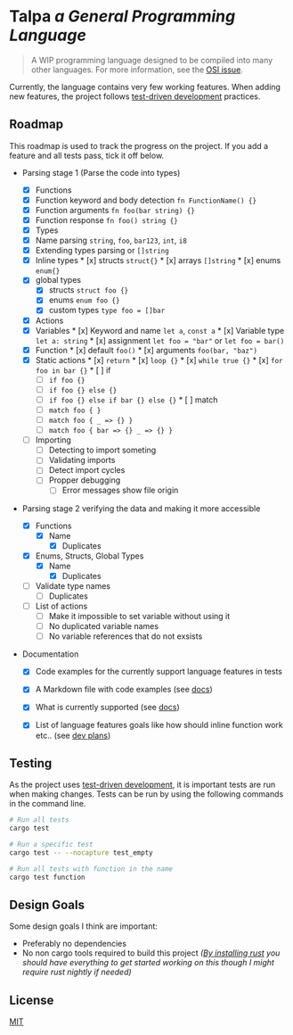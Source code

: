 # Talpa *a General Programming Language*

> A WIP programming language designed to be compiled into many other languages.
> For more information, see the [OSI issue](https://github.com/open-source-ideas/open-source-ideas/issues/235).

Currently, the language contains very few working features. When adding new features, the project follows [test-driven development](https://en.wikipedia.org/wiki/Test-driven_development) practices.


## Roadmap

This roadmap is used to track the progress on the project. If you add a feature and all tests pass, tick it off below.

   * Parsing stage 1 (Parse the code into types)

      * [x]  Functions
        * [x]  Function keyword and body detection `fn FunctionName() {}`
        * [x]  Function arguments `fn foo(bar string) {}`
        * [x]  Function response `fn foo() string {}`
      * [x]  Types
        * [x]  Name parsing `string`, `foo`, `bar123`, `int`, `i8`
        * [x]  Extending types parsing  or `[]string`
        * [x]  Inline types
          * [x] structs `struct{}`
          * [x] arrays `[]string`
          * [x] enums `enum{}`
        * [x] global types
          * [x] structs `struct foo {}`
          * [x] enums `enum foo {}`
          * [x] custom types `type foo = []bar`
      * [x]  Actions
        * [x]  Variables
          * [x]  Keyword and name `let a`, `const a`
          * [x]  Variable type `let a: string`
          * [x]  assignment `let foo = "bar"` or `let foo = bar()`
        * [x]  Function
          * [x]  default `foo()`
          * [x]  arguments `foo(bar, "baz")`
        * [x]  Static actions
          * [x]  `return`
          * [x]  `loop {}`
          * [x]  `while true {}`
          * [x]  `for foo in bar {}`
          * [ ] if
            * [ ] `if foo {}`
            * [ ] `if foo {} else {}`
            * [ ] `if foo {} else if bar {} else {}`
          * [ ] match
            * [ ] `match foo { }`
            * [ ] `match foo { _ => {} }`
            * [ ] `match foo { bar => {} _ => {} }`
      * [ ] Importing
        * [ ] Detecting to import someting
        * [ ] Validating imports
        * [ ] Detect import cycles
        * [ ] Propper debugging
          * [ ] Error messages show file origin

   * Parsing stage 2 verifying the data and making it more accessible

      * [x] Functions
        * [x] Name
          * [x] Duplicates
      * [x] Enums, Structs, Global Types
        * [x] Name
          * [x] Duplicates
      * [ ] Validate type names
        * [ ] Duplicates
      * [ ] List of actions
        * [ ] Make it impossible to set variable without using it
        * [ ] No duplicated variable names
        * [ ] No variable references that do not exsists

   * Documentation

      * [x]  Code examples for the currently support language features in tests
      * [x]  A Markdown file with code examples (see [docs](docs/README.md))
        * [x]  What is currently supported (see [docs](docs/README.md))
        * [x]  List of language features goals like how should inline function work etc.. (see [dev plans](docs/README.md#maintainer-development-plans))


## Testing

As the project uses [test-driven development](https://en.wikipedia.org/wiki/Test-driven_development), it is important tests are run when making changes. Tests can be run by using the following commands in the command line.

```bash
# Run all tests
cargo test

# Run a specific test
cargo test -- --nocapture test_empty

# Run all tests with function in the name
cargo test function
```


## Design Goals

Some design goals I think are important:
- Preferably no dependencies
- No non cargo tools required to build this project *([By installing rust](https://www.rust-lang.org/tools/install) you should have everything to get started working on this though I might require rust nightly if needed)*


## License

[MIT](https://choosealicense.com/licenses/mit/)
